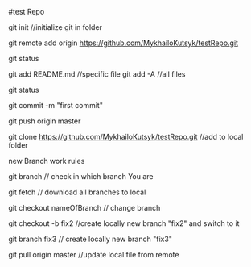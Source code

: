 #test Repo

git init   //initialize git in folder

git remote add origin https://github.com/MykhailoKutsyk/testRepo.git

git status

git add README.md  //specific file
git add -A   //all files 

git status

git commit -m "first commit"

git push origin master

git clone https://github.com/MykhailoKutsyk/testRepo.git   //add to local folder 

new Branch work rules

git branch // check in which branch You are

git fetch   // download all branches to local

git checkout nameOfBranch // change branch

git checkout -b fix2   //create locally new branch "fix2" and switch to it

git branch  fix3   // create locally new branch "fix3"

git pull origin master   //update local file from remote
